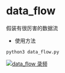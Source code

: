 # data_flow

假装有很厉害的数据流

* 使用方法
```
python3 data_flow.py
```

[![data_flow 录频](http://ol5pvu2w5.bkt.clouddn.com/data_flow.png)](http://ol5pvu2w5.bkt.clouddn.com/data_flow.mov)